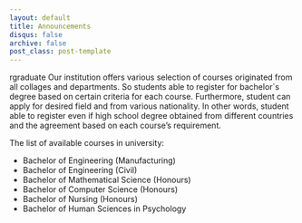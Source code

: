 ```yaml
---
layout: default
title: Announcements
disqus: false
archive: false
post_class: post-template
---
```


rgraduate
 	Our institution offers various selection of courses originated from all collages and departments. So students able to register for bachelor`s degree based on certain criteria for each course. Furthermore, student can apply for desired field and from various nationality. In other words, student able to register even if   high school degree obtained from different countries and the agreement based on each course’s requirement.

The list of available courses in university:

- Bachelor of Engineering (Manufacturing)
- Bachelor of Engineering (Civil)
- Bachelor of Mathematical Science (Honours)
- Bachelor of Computer Science (Honours)
- Bachelor of Nursing (Honours)
- Bachelor of Human Sciences in Psychology
